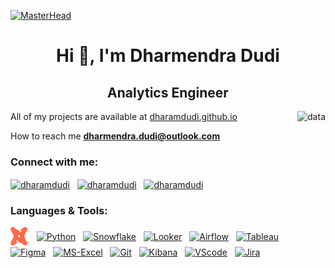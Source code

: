 [![MasterHead](https://64.media.tumblr.com/e208a7585ff89d79afbd355ad9351991/3f44fb481ccdf2ae-00/s1280x1920/5cf6aaf74177d6f3615b0a814e4acaf99e259d77.gifv)](https://dharamdudi.github.io)
<h1 align="center">Hi 👋, I'm Dharmendra Dudi<br> </h1>
<h2 align="center">Analytics Engineer</h2>
<img align="right" alt="data" height="290" src="https://media4.giphy.com/media/v1.Y2lkPTc5MGI3NjExc2FseWwxeWI1bzJ5OGh2Z2Zqejd3dzR1d2IzamI2Mnk1bHB5OGFhNiZlcD12MV9pbnRlcm5hbF9naWZfYnlfaWQmY3Q9Zw/usXZmmgP9Z7kf39fnq/giphy.gif">

All of my projects are available at [dharamdudi.github.io](https://dharamdudi.github.io)

How to reach me **dharmendra.dudi@outlook.com**

<h3 align="left">Connect with me:</h3>
<p align="left">
<a href="https://linkedin.com/in/dharamdudi" target="blank"><img align="center" src="https://raw.githubusercontent.com/rahuldkjain/github-profile-readme-generator/master/src/images/icons/Social/linked-in-alt.svg" alt="dharamdudi" height="30" width="30" ></a> &nbsp;
<a href="https://www.hackerrank.com/dharamdudi" target="blank"><img align="center" src="https://raw.githubusercontent.com/rahuldkjain/github-profile-readme-generator/master/src/images/icons/Social/hackerrank.svg" alt="dharamdudi" height="40" width="40" ></a> &nbsp;
<a href="https://www.leetcode.com/dharamdudi" target="blank"><img align="center" src="https://raw.githubusercontent.com/rahuldkjain/github-profile-readme-generator/master/src/images/icons/Social/leet-code.svg" alt="dharamdudi" height="30" width="40" ></a>
</p>

<h3 align="left">Languages & Tools:</h3>
<p align="left">
<a href="https://www.getdbt.com/" ><img align="center" src="https://github.com/dharamdudi/dharamdudi/blob/main/dbt-bit_tm.svg" alt="dbt" height="30" width="30" ></a> &nbsp;
<a href="https://www.python.org/" ><img align="center" src="https://cdn.worldvectorlogo.com/logos/python-5.svg" alt="Python" height="30" width="30" ></a> &nbsp;
<a href="https://www.snowflake.com/en/" "><img align="center" src="https://www.vectorlogo.zone/logos/snowflake/snowflake-icon.svg" alt="Snowflake" height="30" width="30" ></a> &nbsp;
<a href="https://cloud.google.com/looker" "><img align="center" src="https://www.svgrepo.com/show/354012/looker-icon.svg" alt="Looker" height="30" width="30" ></a> &nbsp;
<a href="https://airflow.apache.org/" "><img align="center" src="https://icon.icepanel.io/Technology/svg/Apache-Airflow.svg" alt="Airflow" height="30" width="30" ></a> &nbsp;
<a href="https://www.tableau.com/" ><img align="center" src="https://cdn.worldvectorlogo.com/logos/tableau-software.svg" alt="Tableau" height="30" width="30" ></a> &nbsp;
<a href="https://www.figma.com/" ><img align="center" src="https://www.vectorlogo.zone/logos/figma/figma-icon.svg" alt="Figma" height="30" width="30" ></a> &nbsp;
<a href="https://www.github.com/dharamdudi" ><img align="center" src="https://cdn.worldvectorlogo.com/logos/excel-4.svg" alt="MS-Excel" height="30" width="30" ></a> &nbsp;
<a href="https://www.github.com/dharamdudi" ><img align="center" src="https://cdn.worldvectorlogo.com/logos/git-icon.svg" alt="Git" height="30" width="30" ></a> &nbsp;
<a href="https://www.github.com/dharamdudi" ><img align="center" src="https://www.vectorlogo.zone/logos/elasticco_kibana/elasticco_kibana-icon.svg" alt="Kibana" height="30" width="30" ></a> &nbsp;
<a href="https://www.github.com/dharamdudi" ><img align="center" src="https://cdn.worldvectorlogo.com/logos/visual-studio-code-1.svg" alt="VScode" height="30" width="30" ></a> &nbsp;
<a href="https://www.github.com/dharamdudi" "><img align="center" src="https://cdn.worldvectorlogo.com/logos/jira-3.svg" alt="Jira" height="30" width="30" ></a> &nbsp;
</p>
